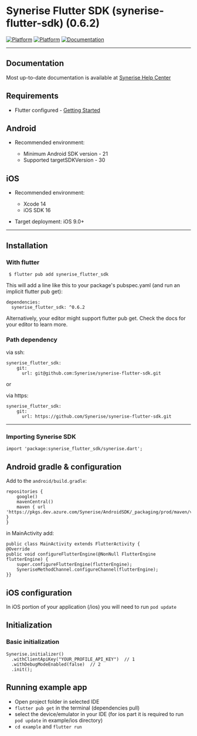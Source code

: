 # Synerise Flutter SDK (synerise-flutter-sdk) (0.6.2)

[![Platform](https://img.shields.io/badge/platform-iOS-orange.svg)](https://github.com/synerise/ios-sdk)
[![Platform](https://img.shields.io/badge/platform-Android-orange.svg)](https://github.com/synerise/android-sdk)
[![Documentation](https://img.shields.io/badge/docs-latest-brightgreen.svg?style=flat-square)](https://help.synerise.com/developers/mobile-sdk/)

---

## Documentation

Most up-to-date documentation is available at [Synerise Help Center](https://help.synerise.com/developers/mobile-sdk/)


## Requirements

* Flutter configured - [Getting Started](https://docs.flutter.dev)

## Android

* Recommended environment:

  - Minimum Android SDK version - 21
  - Supported targetSDKVersion - 30

## iOS

* Recommended environment:

  - Xcode 14 
  - iOS SDK 16

* Target deployment: iOS 9.0+

---

## Installation

### With flutter

```
 $ flutter pub add synerise_flutter_sdk
```

This will add a line like this to your package's pubspec.yaml (and run an implicit flutter pub get):

```
dependencies:
  synerise_flutter_sdk: ^0.6.2
```

Alternatively, your editor might support flutter pub get. Check the docs for your editor to learn more.

### Path dependency

via ssh:
```
synerise_flutter_sdk: 
    git:
      url: git@github.com:Synerise/synerise-flutter-sdk.git
``` 

or 

via https:

```
synerise_flutter_sdk: 
    git:
      url: https://github.com/Synerise/synerise-flutter-sdk.git
``` 

---

### Importing Synerise SDK

```
import 'package:synerise_flutter_sdk/synerise.dart';
```


## Android gradle & configuration

Add to the `android/build.gradle`:


```
repositories {
    google()
    mavenCentral()
    maven { url 'https://pkgs.dev.azure.com/Synerise/AndroidSDK/_packaging/prod/maven/v1' }
}

``` 

in MainActivity add:
```
public class MainActivity extends FlutterActivity {
@Override    
public void configureFlutterEngine(@NonNull FlutterEngine flutterEngine) {
    super.configureFlutterEngine(flutterEngine);        
    SyneriseMethodChannel.configureChannel(flutterEngine);    
}}
```

## iOS configuration

In iOS portion of your application (/ios) you will need to run
`pod update`

## Initialization

### Basic initialization

```
Synerise.initializer()
  .withClientApiKey("YOUR_PROFILE_API_KEY")  // 1
  .withDebugModeEnabled(false)  // 2
  .init(); 
```

## Running example app

-  Open project folder in selected IDE
- `flutter pub get` in the terminal (dependencies pull)
- select the device/emulator in your IDE (for ios part it is required to run `pod update` in example/ios directory)
- `cd example` and  `flutter run`
